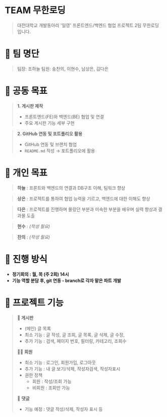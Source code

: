 # TEAM 무한로딩

> 대전대학교 개발동아리 '일영' 프론트엔드/백엔드 협업 프로젝트 2팀 무한로딩 입니다.
# 👥 팀 명단

> 팀장: 조하늘 
> 팀원: 송찬의, 이현수, 남상은, 김다은

# 💭 공동 목표

> **1. 게시판 제작**
>
> - 프론트엔드(FE)와 백엔드(BE) 협업 및 연결
> - 주요 게시판 기능 세부 구현

> **2. GitHub 연동 및 포트폴리오 활용**
> 
> - GitHub 연동 및 브랜치 협업
> - `README.md` 작성 → 포트폴리오에 활용

# 💭 개인 목표

> **하늘** : 프론트와 백엔드의 연결과 DB구조 이해, 팀워크 향상

> **상은** : 프로젝트를 통하여 협업 능력을 기르고, 백엔드에 대한 이해도 향상

> **다은** : 프로젝트를 진행하며 몰랐던 부분과 미숙한 부분을 배우며 실력 향상과 결과물 도출

> **현수** : _(작성 필요)_

> **찬의** : _(작성 필요)_

# 💭 진행 방식

- **정기회의 : 월, 목 (주 2회) 14시**
- **기능 역할 분담 후, git 연동 - branch로 각자 맡은 파트 개발**

# 💭 프로젝트 기능

> **📝 게시판**
> 
> - (메인) 글 목록
> - 최소 기능 : 글 작성, 글 조회, 글 목록, 글 삭제, 글 수정,
> - 추가 기능 : 검색, 페이지 번호, 필터링, 카테고리, 조회수
> 
> 🙍‍♂️ **회원**
> 
> - 최소 기능 : 로그인, 회원가입, 로그아웃
> - 추가 기능 : 내 글 보기/삭제, 작성자검색, 작성자표시
> - 권한 정책
>     - 회원 : 작성/조회 가능
>     - 비회원 : 조회만 가능
> 
> 💬 **댓글**
> 
> - 기능 예정 : 댓글 작성/삭제, 작성자 표시 등
